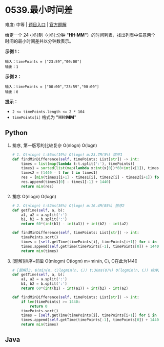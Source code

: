 # 0539.最小时间差

难度: 中等 | [题目入口](https://leetcode-cn.com/problems/minimum-time-difference/) | [官方题解](https://leetcode-cn.com/problems/minimum-time-difference/solution/zui-xiao-shi-jian-chai-by-leetcode-solut-xolj/)

给定一个 24 小时制（小时:分钟 **"HH:MM"**）的时间列表，找出列表中任意两个时间的最小时间差并以分钟数表示。

 

**示例 1：**

```
输入：timePoints = ["23:59","00:00"]
输出：1
```

**示例 2：**

```
输入：timePoints = ["00:00","23:59","00:00"]
输出：0
```

 

**提示：**

- `2 <= timePoints.length <= 2 * 104`
- `timePoints[i]` 格式为 **"HH:MM"**

## Python

1. 排序, 第一版写的比较复杂 O(nlogn) O(logn)

   ```python
   # 1. O(nlogn) t:56ms(19%) O(logn) m:23.7M(5%) 排序1
   def findMinDifference(self, timePoints: List[str]) -> int:
       times = list(map(lambda t:t.split(':'), timePoints))
       times1 = sorted(list(map(lambda x:int(x[0])*60+int(x[1]), times)))
       times2 = [1440 - t for t in times1]
       res = [min(times1[i+1] - times1[i], times2[i] - times2[i+1]) for i in range(len(times1)-1)]
       res.append(times1[0] - times1[-1] + 1440)
       return min(res)
   ```

2. 排序 O(nlogn) O(logn)

   ```python
   # 2. O(nlogn) t:52ms(36%) O(logn) m:16.4M(85%) 排序2
   def getTime(self, a, b):
       a1, a2 = a.split(':')
       b1, b2 = b.split(':')
       return 60*(int(b1) - int(a1)) + int(b2) - int(a2)
   
   def findMinDifference(self, timePoints: List[str]) -> int:
       timePoints.sort()
       times = [self.getTime(timePoints[i], timePoints[i+1]) for i in range(len(timePoints)-1)]
       times.append(self.getTime(timePoints[-1], timePoints[0]) + 1440)
       return min(times)
   ```

3. [题解]排序+鸽巢 O(mlogm) O(logm) m=min(n, C), C在此为1440

   ```python
   # [题解]3. O(min(n, C)logmin(n, C)) t:36ms(87%) O(logmin(n, C)) 排序2+鸽巢/抽屉
   def getTime(self, a, b):
       a1, a2 = a.split(':')
       b1, b2 = b.split(':')
       return 60*(int(b1) - int(a1)) + int(b2) - int(a2)
   
   def findMinDifference(self, timePoints: List[str]) -> int:
       if len(timePoints) >= 1440:
           return 0
       timePoints.sort()
       times = [self.getTime(timePoints[i], timePoints[i+1]) for i in range(len(timePoints)-1)]
       times.append(self.getTime(timePoints[-1], timePoints[0]) + 1440)
       return min(times)
   ```

## Java

